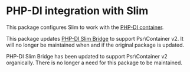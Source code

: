 # PHP-DI integration with Slim

This package configures Slim to work with the [PHP-DI container](http://php-di.org/).  

This package updates [PHP-DI Slim Bridge](https://github.com/PHP-DI/Slim-Bridge) to support Psr\Container v2. It will no longer be maintained when and if the original package is updated.  

PHP-DI Slim Bridge has been updated to support Psr\Container v2 organically. There is no longer a need for this package to be maintained.  
